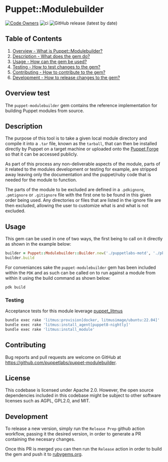 # Puppet::Modulebuilder

[![Code Owners](https://img.shields.io/badge/owners-DevX--team-blue)](https://github.com/puppetlabs/puppet-modulebuilder/blob/main/CODEOWNERS)
![ci](https://github.com/puppetlabs/puppet-modulebuilder/actions/workflows/ci.yml/badge.svg)
![GitHub release (latest by date)](https://img.shields.io/github/v/release/puppetlabs/puppet-modulebuilder)

## Table of Contents

1. [Overview - What is Puppet::Modulebuilder?](#overview)
2. [Description - What does the gem do?](#description)
3. [Usage - How can the gem be used?](#usage)
4. [Testing - How to test changes to the gem?](#contributing)
5. [Contributing - How to contribute to the gem?](#contributing)
6. [Development - How to release changes to the gem?](#development)

## Overview test

The `puppet-modulebuilder` gem contains the reference implementation for building Puppet modules from source.

## Description

The purpose of this tool is to take a given local module directory and compile it into a `.tar` file, known as the `tarball`, that can then be installed directly by Puppet on a target machine or uploaded onto the [Puppet Forge](https://forge.puppet.com/) so that it can be accessed publicly.

As part of this process any non-deliverable aspects of the module, parts of it related to the modules development or testing for example, are stripped away leaving only the documentation and the puppet/ruby code that is needed for the module to function.

The parts of the module to be excluded are defined in a `.pdkignore`, `.pmtignore` or `.gitignore` file with the first one to be found in this given order being used. Any directories or files that are listed in the ignore file are then excluded, allowing the user to customize what is and what is not excluded.

## Usage

This gem can be used in one of two ways, the first being to call on it directly as shown in the example below:

```ruby
builder = Puppet::Modulebuilder::Builder.new('./puppetlabs-motd', './pkg', nil)
builder.build
```

For conveniances sake the `puppet-modulebuilder` gem has been included within the `PDK` and as such can be called on to run against a module from within it using the build command as shown below:

```bash
pdk build
```

### Testing

Acceptance tests for this module leverage [puppet_litmus](https://github.com/puppetlabs/puppet_litmus)

```bash
bundle exec rake 'litmus:provision[docker, litmusimage/ubuntu:22.04]'
bundle exec rake 'litmus:install_agent[puppet8-nightly]'
bundle exec rake 'litmus:install_module'
```

## Contributing

Bug reports and pull requests are welcome on GitHub at https://github.com/puppetlabs/puppet-modulebuilder.

## License

This codebase is licensed under Apache 2.0. However, the open source dependencies included in this codebase might be subject to other software licenses such as AGPL, GPL2.0, and MIT.

## Development

To release a new version, simply run the `Release Prep` github action workflow, passing it the desired version, in order to generate a PR containing the necesary changes.

Once this PR is merged you can then run the `Release` action in order to build the gem and push it to [rubygems.org](https://rubygems.org).

